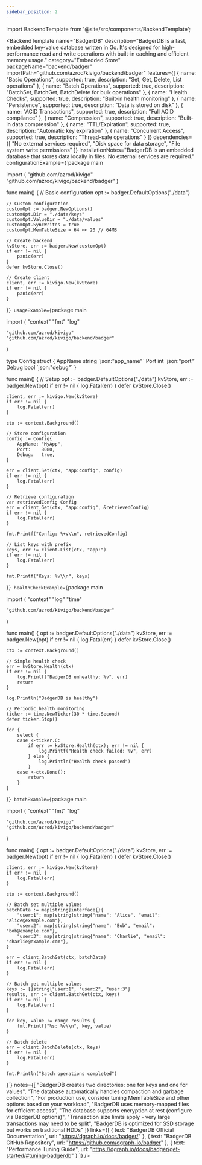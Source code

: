 ```yaml
---
sidebar_position: 2
---
```


import BackendTemplate from '@site/src/components/BackendTemplate';

<BackendTemplate
  name="BadgerDB"
  description="BadgerDB is a fast, embedded key-value database written in Go. It's designed for high-performance read and write operations with built-in caching and efficient memory usage."
  category="Embedded Store"
  packageName="backend/badger"
  importPath="github.com/azrod/kivigo/backend/badger"
  features={[
    { name: "Basic Operations", supported: true, description: "Set, Get, Delete, List operations" },
    { name: "Batch Operations", supported: true, description: "BatchSet, BatchGet, BatchDelete for bulk operations" },
    { name: "Health Checks", supported: true, description: "Built-in health monitoring" },
    { name: "Persistence", supported: true, description: "Data is stored on disk" },
    { name: "ACID Transactions", supported: true, description: "Full ACID compliance" },
    { name: "Compression", supported: true, description: "Built-in data compression" },
    { name: "TTL/Expiration", supported: true, description: "Automatic key expiration" },
    { name: "Concurrent Access", supported: true, description: "Thread-safe operations" }
  ]}
  dependencies={[
    "No external services required",
    "Disk space for data storage",
    "File system write permissions"
  ]}
  installationNotes="BadgerDB is an embedded database that stores data locally in files. No external services are required."
  configurationExample={`package main

import (
    "github.com/azrod/kivigo"
    "github.com/azrod/kivigo/backend/badger"
)

func main() {
    // Basic configuration
    opt := badger.DefaultOptions("./data")

    // Custom configuration
    customOpt := badger.NewOptions()
    customOpt.Dir = "./data/keys"
    customOpt.ValueDir = "./data/values"
    customOpt.SyncWrites = true
    customOpt.MemTableSize = 64 << 20 // 64MB
    
    // Create backend
    kvStore, err := badger.New(customOpt)
    if err != nil {
        panic(err)
    }
    defer kvStore.Close()
    
    // Create client
    client, err := kivigo.New(kvStore)
    if err != nil {
        panic(err)
    }
}`}
  usageExample={`package main

import (
    "context"
    "fmt"
    "log"

    "github.com/azrod/kivigo"
    "github.com/azrod/kivigo/backend/badger"
)

type Config struct {
    AppName string \`json:"app_name"\`
    Port    int    \`json:"port"\`
    Debug   bool   \`json:"debug"\`
}

func main() {
    // Setup
    opt := badger.DefaultOptions("./data")
    kvStore, err := badger.New(opt)
    if err != nil {
        log.Fatal(err)
    }
    defer kvStore.Close()

    client, err := kivigo.New(kvStore)
    if err != nil {
        log.Fatal(err)
    }
    
    ctx := context.Background()
    
    // Store configuration
    config := Config{
        AppName: "MyApp",
        Port:    8080,
        Debug:   true,
    }
    
    err = client.Set(ctx, "app:config", config)
    if err != nil {
        log.Fatal(err)
    }
    
    // Retrieve configuration
    var retrievedConfig Config
    err = client.Get(ctx, "app:config", &retrievedConfig)
    if err != nil {
        log.Fatal(err)
    }
    
    fmt.Printf("Config: %+v\\n", retrievedConfig)
    
    // List keys with prefix
    keys, err := client.List(ctx, "app:")
    if err != nil {
        log.Fatal(err)
    }
    
    fmt.Printf("Keys: %v\\n", keys)
}`}
  healthCheckExample={`package main

import (
    "context"
    "log"
    "time"

    "github.com/azrod/kivigo/backend/badger"
)

func main() {
    opt := badger.DefaultOptions("./data")
    kvStore, err := badger.New(opt)
    if err != nil {
        log.Fatal(err)
    }
    defer kvStore.Close()

    ctx := context.Background()
    
    // Simple health check
    err = kvStore.Health(ctx)
    if err != nil {
        log.Printf("BadgerDB unhealthy: %v", err)
        return
    }
    
    log.Println("BadgerDB is healthy")
    
    // Periodic health monitoring
    ticker := time.NewTicker(30 * time.Second)
    defer ticker.Stop()
    
    for {
        select {
        case <-ticker.C:
            if err := kvStore.Health(ctx); err != nil {
                log.Printf("Health check failed: %v", err)
            } else {
                log.Println("Health check passed")
            }
        case <-ctx.Done():
            return
        }
    }
}`}
  batchExample={`package main

import (
    "context"
    "fmt"
    "log"

    "github.com/azrod/kivigo"
    "github.com/azrod/kivigo/backend/badger"
)

func main() {
    opt := badger.DefaultOptions("./data")
    kvStore, err := badger.New(opt)
    if err != nil {
        log.Fatal(err)
    }
    defer kvStore.Close()

    client, err := kivigo.New(kvStore)
    if err != nil {
        log.Fatal(err)
    }
    
    ctx := context.Background()
    
    // Batch set multiple values
    batchData := map[string]interface{}{
        "user:1": map[string]string{"name": "Alice", "email": "alice@example.com"},
        "user:2": map[string]string{"name": "Bob", "email": "bob@example.com"},
        "user:3": map[string]string{"name": "Charlie", "email": "charlie@example.com"},
    }
    
    err = client.BatchSet(ctx, batchData)
    if err != nil {
        log.Fatal(err)
    }
    
    // Batch get multiple values
    keys := []string{"user:1", "user:2", "user:3"}
    results, err := client.BatchGet(ctx, keys)
    if err != nil {
        log.Fatal(err)
    }
    
    for key, value := range results {
        fmt.Printf("%s: %v\\n", key, value)
    }
    
    // Batch delete
    err = client.BatchDelete(ctx, keys)
    if err != nil {
        log.Fatal(err)
    }
    
    fmt.Println("Batch operations completed")
}`}
  notes={[
    "BadgerDB creates two directories: one for keys and one for values",
    "The database automatically handles compaction and garbage collection",
    "For production use, consider tuning MemTableSize and other options based on your workload",
    "BadgerDB uses memory-mapped files for efficient access",
    "The database supports encryption at rest (configure via BadgerDB options)",
    "Transaction size limits apply - very large transactions may need to be split",
    "BadgerDB is optimized for SSD storage but works on traditional HDDs"
  ]}
  links={[
    { text: "BadgerDB Official Documentation", url: "https://dgraph.io/docs/badger/" },
    { text: "BadgerDB GitHub Repository", url: "https://github.com/dgraph-io/badger" },
    { text: "Performance Tuning Guide", url: "https://dgraph.io/docs/badger/get-started/#tuning-badgerdb" }
  ]}
/>
